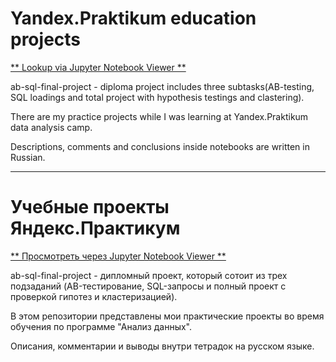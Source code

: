 # Yandex.Praktikum education projects

[** Lookup via Jupyter Notebook Viewer **](https://nbviewer.jupyter.org/github/mikepanfilov/data_analysts/tree/master/)

ab-sql-final-project - diploma project includes three subtasks(AB-testing, SQL loadings and total project with hypothesis testings and clastering).

There are my practice projects while I was learning at Yandex.Praktikum data analysis camp.

Descriptions, comments and conclusions inside notebooks are written in Russian.

---

# Учебные проекты Яндекс.Практикум

[** Просмотреть через Jupyter Notebook Viewer **](https://nbviewer.jupyter.org/github/mikepanfilov/data_analysts/tree/master/)

ab-sql-final-project - дипломный проект, который сотоит из трех подзаданий (AB-тестирование, SQL-запросы и полный проект с проверкой гипотез и кластеризацией).

В этом репозитории представлены мои практические проекты во время обучения по программе "Анализ данных".

Описания, комментарии и выводы внутри тетрадок на русском языке.
